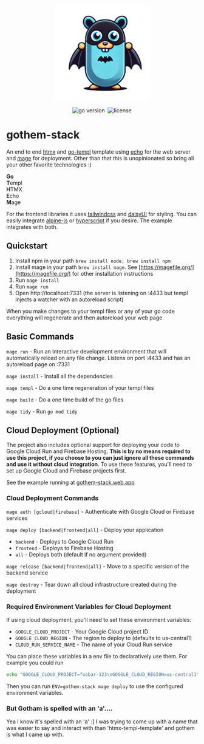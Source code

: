 <div align="center" style="text-align: center;">
  <img src="gopher-batman.png" alt="Description" style="width: 50%; max-width: 300px;">
</div>

<p align="center"><a href="https://pkg.go.dev/github.com/Permify/policy-enforcer?tab=doc" 
target="_blank"></a><img src="https://img.shields.io/badge/Go-1.22+-00ADD8?style=for-the-badge&logo=go" alt="go version" />&nbsp;&nbsp;<img src="https://img.shields.io/github/license/grindlemire/gothem-stack?style=for-the-badge" alt="license" />

# gothem-stack

An end to end [htmx](https://htmx.org) and [go-templ](https://templ.guide) template using [echo](https://echo.labstack.com/) for the web server and [mage](https://magefile.org/) for deployment. Other than that this is unopinionated so bring all your other favorite technologies :)

**Go**\
**T**empl\
**H**TMX\
**E**cho\
**M**age

For the frontend libraries it uses [tailwindcss](https://tailwindcss.com/) and [daisyUI](https://daisyui.com/) for styling. You can easily integrate [alpine-js](https://alpinejs.dev/) or [hyperscript](https://hyperscript.org/) if you desire. The example integrates with both.

## Quickstart
1. Install npm in your path `brew install node; brew install npm`
1. Install mage in your path `brew install mage`. See [https://magefile.org/](https://magefile.org/) for other installation instructions
1. Run `mage install`
1. Run `mage run`
1. Open http://localhost:7331 (the server is listening on :4433 but templ injects a watcher with an autoreload script)

When you make changes to your templ files or any of your go code everything will regenerate and then autoreload your web page

## Basic Commands
`mage run` - Run an interactive development environment that will automatically reload on any file change. Listens on port :4433 and has an autoreload page on :7331

`mage install` - Install all the dependencies

`mage templ` - Do a one time regeneration of your templ files

`mage build` - Do a one time build of the go files

`mage tidy` - Run `go mod tidy`

## Cloud Deployment (Optional)
The project also includes optional support for deploying your code to Google Cloud Run and Firebase Hosting. **This is by no means required to use this project, if you choose to you can just ignore all these commands and use it without cloud integration**. To use these features, you'll need to set up Google Cloud and Firebase projects first.

See the example running at [gothem-stack.web.app](https://gothem-stack.web.app/)

### Cloud Deployment Commands
`mage auth [gcloud|firebase]` - Authenticate with Google Cloud or Firebase services

`mage deploy [backend|frontend|all]` - Deploy your application
- `backend` - Deploys to Google Cloud Run
- `frontend` - Deploys to Firebase Hosting
- `all` - Deploys both (default if no argument provided)

`mage release [backend|frontend|all]` - Move to a specific version of the backend service

`mage destroy` - Tear down all cloud infrastructure created during the deployment

### Required Environment Variables for Cloud Deployment
If using cloud deployment, you'll need to set these environment variables:
- `GOOGLE_CLOUD_PROJECT` - Your Google Cloud project ID
- `GOOGLE_CLOUD_REGION` - The region to deploy to (defaults to us-central1)
- `CLOUD_RUN_SERVICE_NAME` - The name of your Cloud Run service

You can place these variables in a env file to declaratively use them. For example
you could run 

```bash
echo "GOOGLE_CLOUD_PROJECT=foobar-123\nGOOGLE_CLOUD_REGION=us-central1\nCLOUD_RUN_SERVICE_NAME=gothem-stack" > gothem-stack.env
```

Then you can run `ENV=gothem-stack mage deploy` to use the configured environment variables.

### But Gotham is spelled with an 'a'....
Yea I know it's spelled with an 'a' :] I was trying to come up with a name that was easier to say and interact with than 'htmx-templ-template' and gothem is what I came up with.